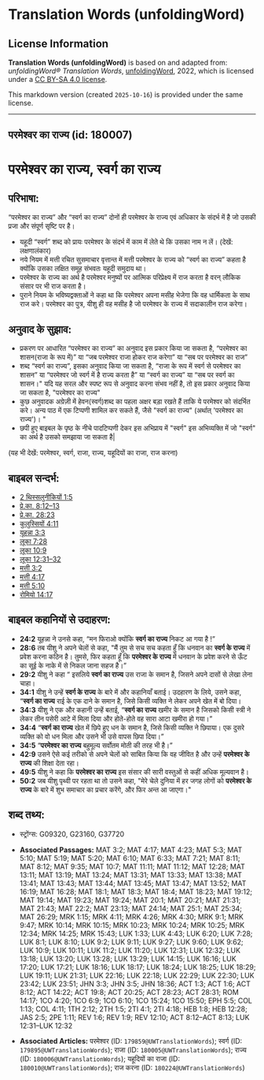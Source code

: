 # Translation Words (unfoldingWord)

## License Information

**Translation Words (unfoldingWord)** is based on and adapted from: _unfoldingWord® Translation Words_, [unfoldingWord](https://unfoldingword.org/utw), 2022, which is licensed under a [CC BY-SA 4.0 license](https://creativecommons.org/licenses/by-sa/4.0/legalcode.en).

This markdown version (created `2025-10-16`) is provided under the same license.



--------------------------------

## परमेश्‍वर का राज्य (id: 180007)

परमेश्‍वर का राज्य, स्वर्ग का राज्य
===================================

परिभाषा:
--------

“परमेश्वर का राज्य” और “स्वर्ग का राज्य” दोनों ही परमेश्वर के राज्य एवं अधिकार के संदर्भ में है जो उसकी प्रजा और संपूर्ण सृष्टि पर है।

* यहूदी “स्वर्ग” शब्द को प्रायः परमेश्वर के संदर्भ में काम में लेते थे कि उसका नाम न लें। (देखें: लक्षणालंकार)
* नये नियम में मत्ती रचित सुसमाचार वृत्तान्त में मत्ती परमेश्वर के राज्य को “स्वर्ग का राज्य” कहता है क्योंकि उसका लक्षित समूह संभवतः यहूदी समुदाय था।
* परमेश्वर के राज्य का अर्थ है परमेश्वर मनुष्यों पर आत्मिक परिप्रेक्ष्य में राज करता है वरन् लौकिक संसार पर भी राज करता है।
* पुराने नियम के भविष्यद्वक्ताओं ने कहा था कि परमेश्वर अपना मसीह भेजेगा कि वह धार्मिकता के साथ राज करे। परमेश्वर का पुत्र, यीशु ही वह मसीह है जो परमेश्वर के राज्य में सदाकालीन राज करेगा।

अनुवाद के सुझाव:
----------------

* प्रकरण पर आधारित “परमेश्वर का राज्य” का अनुवाद इस प्रकार किया जा सकता है, “परमेश्वर का शासन(राजा के रूप में)” या “जब परमेश्वर राजा होकर राज करेगा” या “सब पर परमेश्वर का राज”
* शब्द “स्वर्ग का राज्य”, इसका अनुवाद किया जा सकता है, “राजा के रूप में स्वर्ग से परमेश्वर का शासन” या “परमेश्वर जो स्वर्ग में है राज्य करता है” या “स्वर्ग का राज्य” या “सब पर स्वर्ग का शासन।" यदि यह सरल और स्पष्ट रूप से अनुवाद करना संभव नहीं है, तो इस प्रकार अनुवाद किया जा सकता है, "परमेश्वर का राज्य"
* कुछ अनुवादक अग्रेज़ी में हेवन(स्वर्ग)शब्द का पहला अक्षर बड़ा रखते हैं ताकि ये परमेश्वर को संदर्भित करे। अन्य पाठ में एक टिप्पणी शामिल कर सकते हैं, जैसे "स्वर्ग का राज्य" (अर्थात् 'परमेश्वर का राज्य')। "
* छपी हुए बाइबल के पृष्ठ के नीचे पादटिप्पणी देकर इस अभिप्राय में "स्वर्ग" इस अभिव्यक्ति में जो "स्वर्ग" का अर्थ है उसको समझाया जा सकता है\|

(यह भी देखें: परमेश्वर, स्वर्ग, राजा, राज्य, यहूदियों का राजा, राज करना)

बाइबल सन्दर्भ:
--------------

* [2 थिस्सलुनीकियों 1:5](https://ref.ly/2Thess0:0)
* [प्रे.का. 8:12–13](https://ref.ly/Acts8:12-Acts8:13)
* [प्रे.का. 28:23](https://ref.ly/Acts28:23)
* [कुलुस्सियों 4:11](https://ref.ly/Col4:11)
* [यूहन्ना 3:3](https://ref.ly/John3:3)
* [लूका 7:28](https://ref.ly/Luke7:28)
* [लूका 10:9](https://ref.ly/Luke10:9)
* [लूका 12:31–32](https://ref.ly/Luke12:31-Luke12:32)
* [मत्ती 3:2](https://ref.ly/Matt3:2)
* [मत्ती 4:17](https://ref.ly/Matt4:17)
* [मत्ती 5:10](https://ref.ly/Matt5:10)
* [रोमियो 14:17](https://ref.ly/Rom14:17)

बाइबल कहानियों से उदाहरण:
-------------------------

* **24:2** यूहन्ना ने उनसे कहा, “मन फिराओ क्योंकि **स्वर्ग का राज्य** निकट आ गया है !”
* **28:6** तब यीशु ने अपने चेलों से कहा, "मैं तुम से सच सच कहता हुँ कि धनवान का **स्वर्ग के राज्य** में प्रवेश करना कठिन है। तुमसे, फिर कहता हूँ कि **परमेश्वर के राज्य** में धनवान के प्रवेश करने से ऊँट का सूई के नाके में से निकल जाना सहज है।”
* **29:2** यीशु ने कहा “ इसलिये **स्वर्ग का राज्य** उस राजा के समान है, जिसने अपने दासों से लेखा लेना चाहा।
* **34:1** यीशु ने उन्हें **स्वर्ग के राज्य** के बारे में और कहानियाँ बताई। उदहारण के लिये, उसने कहा, “**स्वर्ग का राज्य** राई के एक दाने के समान है, जिसे किसी व्यक्ति ने लेकर अपने खेत में बो दिया।
* **34:3** यीशु ने एक और कहानी उन्हें बताई, “**स्वर्ग का राज्य** खमीर के समान है जिसको किसी स्त्री ने लेकर तीन पसेरी आटे में मिला दिया और होते\-होते वह सारा आटा खमीरा हो गया।”
* **34:4** “**स्वर्ग का राज्य** खेत में छिपे हुए धन के समान है, जिसे किसी व्यक्ति ने छिपाया। एक दुसरे व्यक्ति को वो धन मिला और उसने भी उसे वापस छिपा दिया।”
* **34:5** “**परमेश्वर का राज्य** बहुमूल्य सर्वोतम मोती की तरह भी है।”
* **42:9** उसने ऐसे कई तरीको से अपने चेलों को साबित किया कि वह जीवित है और उन्हें **परमेश्वर के राज्य** की शिक्षा देता रहा।
* **49:5** यीशु ने कहा कि **परमेश्वर का राज्य** इस संसार की सारी वस्तुओं से कहीं अधिक मूल्यवान है।
* **50:2** जब यीशु पृथ्वी पर रहता था तो उसने कहा, "मेरे चेले दुनिया में हर जगह लोगों को **परमेश्वर के राज्य** के बारे में शुभ समाचार का प्रचार करेंगे, और फिर अन्त आ जाएगा।"

शब्द तथ्य:
----------

* स्ट्रोंग्स: G09320, G23160, G37720

* **Associated Passages:** MAT 3:2; MAT 4:17; MAT 4:23; MAT 5:3; MAT 5:10; MAT 5:19; MAT 5:20; MAT 6:10; MAT 6:33; MAT 7:21; MAT 8:11; MAT 8:12; MAT 9:35; MAT 10:7; MAT 11:11; MAT 11:12; MAT 12:28; MAT 13:11; MAT 13:19; MAT 13:24; MAT 13:31; MAT 13:33; MAT 13:38; MAT 13:41; MAT 13:43; MAT 13:44; MAT 13:45; MAT 13:47; MAT 13:52; MAT 16:19; MAT 16:28; MAT 18:1; MAT 18:3; MAT 18:4; MAT 18:23; MAT 19:12; MAT 19:14; MAT 19:23; MAT 19:24; MAT 20:1; MAT 20:21; MAT 21:31; MAT 21:43; MAT 22:2; MAT 23:13; MAT 24:14; MAT 25:1; MAT 25:34; MAT 26:29; MRK 1:15; MRK 4:11; MRK 4:26; MRK 4:30; MRK 9:1; MRK 9:47; MRK 10:14; MRK 10:15; MRK 10:23; MRK 10:24; MRK 10:25; MRK 12:34; MRK 14:25; MRK 15:43; LUK 1:33; LUK 4:43; LUK 6:20; LUK 7:28; LUK 8:1; LUK 8:10; LUK 9:2; LUK 9:11; LUK 9:27; LUK 9:60; LUK 9:62; LUK 10:9; LUK 10:11; LUK 11:2; LUK 11:20; LUK 12:31; LUK 12:32; LUK 13:18; LUK 13:20; LUK 13:28; LUK 13:29; LUK 14:15; LUK 16:16; LUK 17:20; LUK 17:21; LUK 18:16; LUK 18:17; LUK 18:24; LUK 18:25; LUK 18:29; LUK 19:11; LUK 21:31; LUK 22:16; LUK 22:18; LUK 22:29; LUK 22:30; LUK 23:42; LUK 23:51; JHN 3:3; JHN 3:5; JHN 18:36; ACT 1:3; ACT 1:6; ACT 8:12; ACT 14:22; ACT 19:8; ACT 20:25; ACT 28:23; ACT 28:31; ROM 14:17; 1CO 4:20; 1CO 6:9; 1CO 6:10; 1CO 15:24; 1CO 15:50; EPH 5:5; COL 1:13; COL 4:11; 1TH 2:12; 2TH 1:5; 2TI 4:1; 2TI 4:18; HEB 1:8; HEB 12:28; JAS 2:5; 2PE 1:11; REV 1:6; REV 1:9; REV 12:10; ACT 8:12–ACT 8:13; LUK 12:31–LUK 12:32
* **Associated Articles:** परमेश्‍वर (ID: `179859@UWTranslationWords`); स्वर्ग (ID: `179895@UWTranslationWords`); राजा (ID: `180005@UWTranslationWords`); राज्य (ID: `180006@UWTranslationWords`); यहूदियों का राजा (ID: `180010@UWTranslationWords`); राज करना (ID: `180224@UWTranslationWords`)

